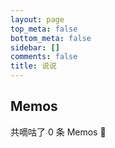 ```yaml
---
layout: page
top_meta: false
bottom_meta: false
sidebar: []
comments: false
title: 说说
---
```


<div id="memos" class=""></div>

<div class="container">
    <h2 class="title">Memos</h2>
    <p>共嘀咕了 <span id="memosCount">0</span> 条 Memos 🎉</p>
    <div id="memos">
        <!-- 嘀咕加载在这里 -->
    </div>
</div>

<script>
  //获取 Memos 总条数
  function getTotal() {
    var totalUrl = "https://dusays-memos.itisn.cyou/api/memo/amount?creatorId=1";
    fetch(totalUrl).then(response => {
      return response.json();
    }).then(data => {
      // console.log(data.data);
      var memosCount = document.getElementById('memosCount');
      memosCount.innerHTML = data.data;
    }).catch(err => {
      // Do something for an error here
    });
  };
  window.onload = getTotal();
</script>

<script type="text/javascript">
    var memos = {
        host: "https://dusays-memos.itisn.cyou/", //修改为自己部署 Memos 的网址，末尾有 / 斜杠
        limit: "10", //默认每次显示 10条
        creatorId: "1", //默认为 101用户 https://demo.usememos.com/u/101
        domId: "#memos", //默认为 #memos
    };
</script>

<!-- 注意替换 JS 资源文件的路径 -->
<script type="text/javascript" src="https://npm.elemecdn.com/marked/marked.min.js"></script>
<script type="text/javascript" src="https://npm.elemecdn.com/pangu/dist/browser/pangu.min.js"></script>
<script type="text/javascript" src="https://npm.elemecdn.com/moment/min/moment.min.js"></script>
<script type="text/javascript" src="https://cdn.dusays.com/moment.twitter.min.js"></script>
<script type="text/javascript" src="/shuoshuo/highlight.min.js"></script>
<script type="text/javascript" src="/shuoshuo/view-image.min.js"></script>
<script type="text/javascript" src="/shuoshuo/memos.js"></script>
